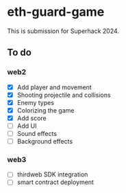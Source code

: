 # eth-guard-game

This is submission for Superhack 2024.

## To do

### web2

- [x] Add player and movement
- [x] Shooting projectile and collisions
- [x] Enemy types
- [x] Colorizing the game
- [x] Add score
- [ ] Add UI
- [ ] Sound effects
- [ ] Background effects

### web3

- [ ] thirdweb SDK integration
- [ ] smart contract deployment
